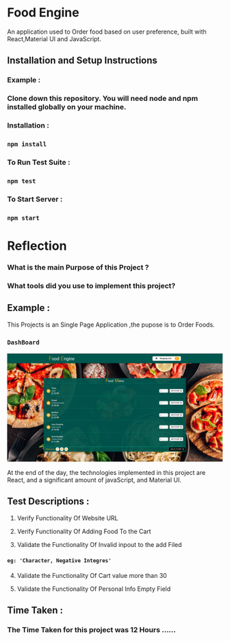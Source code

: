 # Food Engine

An application used to Order food based on user preference, built with React,Material UI and JavaScript.

## Installation and Setup Instructions

### Example :

### Clone down this repository. You will need node and npm installed globally on your machine.

### Installation :

### `npm install`

### To Run Test Suite :

### `npm test`

### To Start Server :

### `npm start`

# Reflection

### What is the main Purpose of this Project ?

### What tools did you use to implement this project?

## Example :

This Projects is an Single Page Application ,the pupose is to Order Foods.

### `DashBoard`

![alt text](/Screenshots/MainScreenShot..png)

At the end of the day, the technologies implemented in this project are React, and a significant amount of javaScript, and Material UI.

## Test Descriptions :

1. Verify Functionality Of Website URL

2. Verify Functionality Of Adding Food To the Cart

3. Validate the Functionality Of Invalid inpout to the add Filed

#### `eg: 'Character, Negative Integres'`

4. Validate the Functionality Of Cart value more than 30

5. Validate the Functionality Of Personal Info Empty Field

## Time Taken :

### The Time Taken for this project was 12 Hours ......
